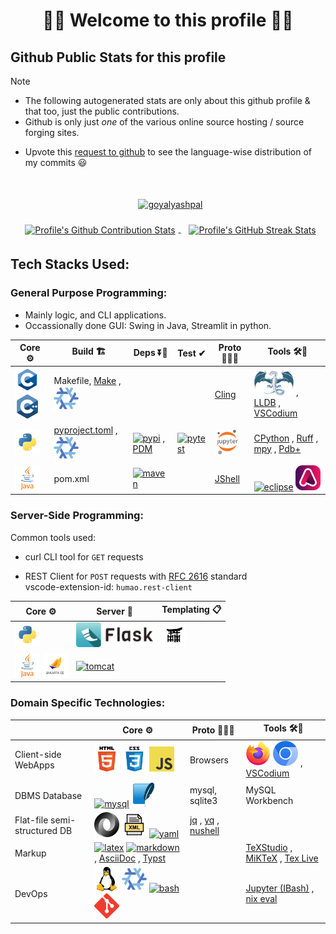<!--
2024-09-18
 -->

<!--

latest commit id: 2f0ab29740 ('24-09-19)
https://raw.githubusercontent.com/github/explore/main/topics/nodejs/nodejs.png


<link rel="stylesheet" type='text/css'
  href="https://cdn.jsdelivr.net/gh/devicons/devicon@latest/devicon.min.css"
/>

<style>
  table i { font-size: xxx-large; vertical-align: middle; }
</style>


<i class="devicon-c-plain colored"></i> <i class="devicon-cplusplus-plain colored"></i>

  -->



<h1 align="center">🌻🌺 Welcome to this profile 🪷🌹</h1>




## Github Public Stats for this profile

> [!NOTE]
> * The following autogenerated stats are only about this github profile & that too, just the public contributions.
> * Github is only just _one_ of the various online source hosting / source forging sites.


[user-lang-info]: https://github.com/orgs/community/discussions/18230

* Upvote this [request to github][user-lang-info] to see the language-wise distribution of my commits 😃


<br/>


<p align="center">
&nbsp;
<a
  href="https://github.com/ryo-ma/github-profile-trophy"
  aria-details="https://github-profile-trophy.vercel.app"
>
  <img alt="goyalyashpal"
    style="vertical-align: middle; margin:5px"
    src="https://github-profile-trophy.vercel.app/?username=goyalyashpal&title=-Stars,-Reviews,-Followers&column=-1&margin-w=25&margin-h=25&theme=onedark"
  />
</a>
</p>

  <!-- align="center" float:center; -->

<!--
* The width of the github profile readme is 780px
* ( 5 * 2 ) * 2 = 10px in margins
* 372 + 300 = 672px in image
 -->

<p align="center">
&nbsp;
<a
  href="https://github-readme-stats.vercel.app/"
>
  <img width=300px
    alt="Profile's Github Contribution Stats"
    style="vertical-align: middle; margin:5px"
    src="https://github-readme-stats.vercel.app/api?username=goyalyashpal&show_icons=true&locale=en&show=prs_merged&hide=stars,prs&hide_rank=true&cache_seconds=86400&theme=onedark"
    />
</a>
&nbsp;
<a
  href="https://git.io/streak-stats"
  aria-details="https://github-readme-streak-stats.herokuapp.com/demo/"
>
  <img width=372px
    alt="Profile's GitHub Streak Stats"
    style="vertical-align: middle; margin:5px;"
    src="https://github-readme-streak-stats.herokuapp.com?user=goyalyashpal&theme=onedark&date_format=%5BY%20%5DM%20j&mode=weekly&hide_current_streak=false&card_width=450px"
  />
  <!-- Default Streak Stats width is 495px -->
</a>
</p>




## Tech Stacks Used:




### General Purpose Programming:

* Mainly logic, and CLI applications.
* Occassionally done GUI: Swing in Java, Streamlit in python.


<table>

<thead>
<tr>
  <th>Core ⚙</th> <th>Build 🏗</th> <th>Deps ⏬🧳</th> <th>Test ✔</th> <th>Proto 🏃‍♀️‍➡️</th> <th>Tools 🛠🧰</th>
</tr>
</thead>

<tbody>

<tr>
  <td>
    <!-- <img alt="Static Badge" src="https://img.shields.io/badge/C-000?style=for-the-badge&logo=c"> -->
    <a title="C language" href="https://github.com/topics/c"/><img alt="c" height=40 src="assets/c.png"></a>
    <a title="C++" href="https://github.com/topics/cpp"/><img alt="cpp" height=40 src="assets/cpp.png"></a>

  </td>
  <td> Makefile,
    <a title="GNU Make" href="https://www.gnu.org/software/make/"/>Make</a>
    , <a title="Nix package manager" href="https://github.com/topics/nix"/><img alt="nix" height=40 src="assets/nix.png"></a>
  </td>
  <td>   </td>
  <td>   </td>
  <td>
    <a title="Cling - ROOT https://root.cern/cling/" href="https://rawcdn.githack.com/root-project/cling/master/www/index.html"/>Cling</a>
  </td>
  <td>
    <a title="LLVM Compiler toolchain" href="https://github.com/topics/llvm"/><img alt="llvm" height=40 src="assets/llvm.png"></a>
    , <a title="🐛 LLDB" href="https://lldb.llvm.org/"/>LLDB</a>
    , <a title="VSCodium - Open Source Binaries of VSCode" href="https://vscodium.com/"/>VSCodium</a>
  </td>
</tr>

<tr>
  <td>
    <a title="Python" href="https://github.com/topics/python"/><img alt="python" height=40 src="assets/python.png"></a>
  </td>
  <td>
    <a title="Python Project TOML Config File" href="https://packaging.python.org/en/latest/specifications/pyproject-toml/"/>pyproject.toml</a>
    <!-- href="https://pip.pypa.io/en/stable/reference/build-system/pyproject-toml/" -->
    , <a title="Nix package manager" href="https://github.com/topics/nix"/><img alt="nix" height=40 src="assets/nix.png"></a>
  </td>
  <td>
    <a title="PyPI Python Package Index" href="https://github.com/topics/pypi"/><img alt="pypi" height=40 src="assets/pypi.png"></a>
    , <a title="PDM a modern Python package and dependency manager" href="https://pdm-project.org/latest/"/>PDM</a>
  </td>
  <td>
    <a title="Pytest Python testing framework" href="https://pytest.org"/><img alt="pytest" height=40 src="assets/pytest.png"></a>
  </td>
  <td>
    <a title="Jupyter REPL Notebooks" href="https://github.com/topics/jupyter"/><img alt="jupyter" height=40 src="assets/jupyter-notebook.png"></a>
  </td>
  <td>
    <a title="CPython Python Implementation" href="https://www.python.org/download/alternatives/"/>CPython</a>
    , <a title="Ruff" href="https://docs.astral.sh/ruff/"/>Ruff</a>
    , <a title="mypy - Optional Static Typing for Python" href="https://www.mypy-lang.org/"/>mpy</a>
    , <a title="pdbplus · PyPI" href="https://pypi.org/project/pdbplus/"/>Pdb+</a>
  </td>
</tr>

<tr>
  <td>
    <a title="Java" href="https://github.com/topics/java"/><img alt="java" height=40 src="assets/java.png"></a>
  </td>
  <td> pom.xml  </td>
  <td>
    <a title="Apache Maven" href="https://github.com/topics/maven"/><img alt="maven" height=40 src="assets/maven.png"></a>
  </td>
  <td>   </td>
  <td>
    <a title="Introduction to JShell" href="https://docs.oracle.com/en/java/javase/21/jshell/introduction-jshell.html"/>JShell</a>
  </td>
  <td>
    <a title="Eclipse IDE" href="https://eclipseide.org/"/><img alt="eclipse" height=40 src="assets/eclipse.png"></a>
    <a title="Adoptium Temurin JDK" href="https://github.com/topics/adoptium"/><img alt="adoptium" height=40 src="assets/adoptium.png"></a>
  </td>
</tr>

</tbody>

</table>




### Server-Side Programming:

[RFC 2616]: http://www.w3.org/Protocols/rfc2616/rfc2616-sec5.html "HTTP/1.1: Request"
[RFC 9110]: https://www.rfc-editor.org/rfc/rfc9110.html "RFC 9110: HTTP Semantics"

Common tools used:

* curl CLI tool for `GET` requests

* REST Client for `POST` requests with [RFC 2616] standard \
  vscode-extension-id: `humao.rest-client`

<!--
* httpYac - Rest Client: vscode-extension-id: `anweber.vscode-httpyac`

* Thunder Client: vscode-extension-id: `rangav.vscode-thunder-client`
 -->



<table>

<thead>
<tr>
  <th>Core ⚙</th> <th>Server 📡</th> <th>Templating 📋</th>
</tr>
</thead>

<tbody>

<tr>
  <td>
    <a title="Python" href="https://github.com/topics/python"/><img alt="python" height=40 src="assets/python.png"></a>
  </td>
  <td>
    <a title="Flask micro web framework" href="https://github.com/topics/flask"/><img alt="flask" height=40 src="assets/flask.png"></a>
  </td>
  <td>
    <a title="Jinja templating engine" href="https://jinja.palletsprojects.com/"/><img alt="jinja" height=40 src="assets/jinja.png"></a>
  </td>
</tr>

<tr>
  <td>
    <a title="Java" href="https://github.com/topics/java"/><img alt="java" height=40 src="assets/java.png"></a>
    <a title="Jakarta EE" href="https://github.com/topics/jakarta-ee"/><img alt="jakarta-ee" height=40 src="assets/jakarta-ee.png"></a>
  </td>
  <td>
    <a title="Apache Tomcat" href="https://tomcat.apache.org/"/><img alt="tomcat" height=40 src="assets/tomcat.png"></a>
  </td>
  <td>
  </td>
</tr>

</tbody>

</table>




### Domain Specific Technologies:

<table>

<thead>
<tr>
  <th></th> <th>Core ⚙</th> <th>Proto 🏃‍♀️‍➡️</th> <th>Tools 🛠🧰</th>
</tr>
</thead>

<tbody>

<tr>
  <td> Client-side WebApps  </td>
  <td>
    <a title="HTML5" href="https://github.com/topics/html5"/><img alt="html5" height=40 src="assets/html.png"></a>
    <a title="CSS Cascading Style Sheets" href="https://github.com/topics/css3"/><img alt="css3" height=40 src="assets/css.png"></a>
    <a title="JavaScript" href="https://github.com/topics/javascript"/><img alt="javascript" height=40 src="assets/javascript.png"></a>
  </td>
  <td> Browsers  </td>
  <td>
    <a title="Firefox Browser" href="https://github.com/topics/firefox"/><img alt="firefox" height=40 src="assets/firefox.png"></a>
    <a title="Chromium based browsers" href="https://github.com/topics/chromium"/><img alt="chromium" height=40 src="assets/chromium.png"></a>
    , <a title="VSCodium - Open Source Binaries of VSCode" href="https://vscodium.com/"/>VSCodium</a>
  </td>
</tr>

<tr>
  <td> DBMS Database  </td>
  <td>
    <a title="MySQL DBMS" href="https://github.com/topics/mysql"/><img alt="mysql" height=40 src="assets/mysql.png"></a>
    <a title="SQLite Serverless RDBMS" href="https://github.com/topics/sqlite"/><img alt="sqlite" height=40 src="assets/sqlite.png"></a>
  </td>
  <td> mysql, sqlite3  </td>
  <td> MySQL Workbench  </td>
</tr>

<tr>
  <td> Flat-file semi-structured DB  </td>
  <td>
    <a title="JSON data interchange format" href="https://github.com/topics/json"/><img alt="json" height=40 src="assets/json.png"></a>
    <a title="XML eXtensible Markup Language" href="https://www.w3.org/XML/"/><img alt="xml" height=40 src="assets/xml.png"></a>
    <a title="YAML data serialization language" href="https://yaml.org/"/><img alt="yaml" height=40 src="assets/yaml.png"></a>
  </td>
  <td>
    <a title="jq JSON Processor" href="https://jqlang.github.io/jq/"/>jq</a>
    , <a title="yq YAML Processor" href="https://mikefarah.gitbook.io/yq"/>yq</a>
    , <a title="Nushell" href="https://www.nushell.sh/"/>nushell</a>
  </td>
  <td>  </td>
</tr>

<tr>
  <td> Markup  </td>
  <td>
    <a title="LaTeX document preparation system" href="https://github.com/topics/latex"/><img alt="latex" height=40 src="assets/latex.png"></a>
    <a title="Markdown plaintext formatting to HTML conversion" href="https://github.com/topics/markdown"/><img alt="markdown" height=40 src="assets/markdown.png"></a>
    , <a title="Asciidoctor - A fast, open source, Ruby-based text publishing tool" href="https://asciidoctor.org/"/>AsciiDoc</a>
    , <a title="Typst: Compose papers faster" href="https://typst.app/"/>Typst</a>
  </td>
  <td>   </td>
  <td>
    <a title="TeXstudio - A LaTeX editor" href="https://www.texstudio.org/"/>TeXStudio</a>
    , <a title="MiKTeX - TeX/LaTeX distribution for Windows" href="https://miktex.org/"/>MiKTeX</a>
    , <a title="TeX Live - TeX Users Group" href="https://tug.org/texlive/"/>Tex Live</a>
  </td>
</tr>

<tr>
  <td> DevOps  </td>
  <td>
    <a title="linux" href="https://github.com/topics/linux"/><img alt="linux" height=40 src="assets/linux.png"></a>
    <a title="nix" href="https://github.com/topics/nix"/><img alt="nix" height=40 src="assets/nix.png"></a>
    <a title="bash" href="https://github.com/topics/bash"/><img alt="bash" height=40 src="assets/bash.png"></a>
    <a title="git" href="https://github.com/topics/git"/><img alt="git" height=40 src="assets/git.png"></a>
  </td>
  <td>   </td>
  <td>
    <a title="bash_kernel · PyPI" href="https://pypi.org/project/bash_kernel/"/>Jupyter (IBash)</a>
    <!-- , <a title="nix eval - Nix Reference Manual" href="https://nix.dev/manual/nix/latest/command-ref/new-cli/nix3-eval.html"/>nix eval</a> -->
    , <a title="Nix language basics — nix.dev documentation" href="https://nix.dev/tutorials/nix-language.html#interactive-evaluation"/>nix eval</a>
  </td>
</tr>

</tbody>

</table>
